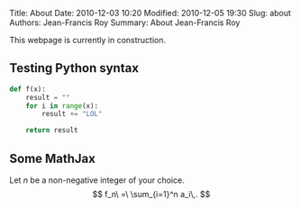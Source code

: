 Title: About
Date: 2010-12-03 10:20
Modified: 2010-12-05 19:30
Slug: about
Authors: Jean-Francis Roy
Summary: About Jean-Francis Roy

This webpage is currently in construction.

## Testing Python syntax
```python
def f(x):
    result = ""
    for i in range(x):
        result += "LOL"

    return result
```

## Some MathJax
Let $n$ be a non-negative integer of your choice.
$$
f_n\ =\ \sum_{i=1}^n a_i\,.
$$
